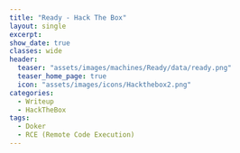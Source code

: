 ```yaml
---
title: "Ready - Hack The Box"
layout: single
excerpt:
show_date: true
classes: wide
header:
  teaser: "assets/images/machines/Ready/data/ready.png"
  teaser_home_page: true
  icon: "assets/images/icons/Hackthebox2.png"
categories:
  - Writeup
  - HackTheBox
tags:
  - Doker
  - RCE (Remote Code Execution)
---
```

